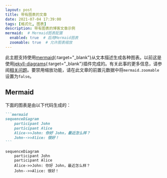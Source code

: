 ```yaml
---
layout: post
title: 带有图表的文章
date: 2021-07-04 17:39:00
tags: [格式化, 图表]
description: 带有图表的博客文章示例
mermaid:  # Mermaid图表配置
  enabled: true  # 启用Mermaid图表
  zoomable: true  # 允许图表缩放
---
```


此主题支持使用[mermaid](https://mermaid-js.github.io/mermaid/){:target="\_blank"}从文本描述生成各种图表。以前这是使用[jekyll-diagrams](https://github.com/zhustec/jekyll-diagrams){:target="\_blank"}插件完成的。有关此事的更多信息，请参阅[相关问题](https://github.com/alshedivat/al-folio/issues/1609#issuecomment-1656995674)。要禁用缩放功能，请在此文章的前置元数据中将`mermaid.zoomable`设置为`false`。

## Mermaid

下面的图表是由以下代码生成的：

````markdown
```mermaid
sequenceDiagram
    participant John
    participant Alice
    Alice->>John: 你好 John，最近怎么样？
    John-->>Alice: 很好！
```
````

```mermaid
sequenceDiagram
    participant John
    participant Alice
    Alice->>John: 你好 John，最近怎么样？
    John-->>Alice: 很好！
```
